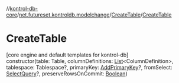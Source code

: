 //[kontrol-db-core](../../../index.md)/[net.futureset.kontroldb.modelchange](../index.md)/[CreateTable](index.md)/[CreateTable](-create-table.md)

# CreateTable

[core engine and default templates for kontrol-db]\
constructor(table: Table, columnDefinitions: [List](https://kotlinlang.org/api/latest/jvm/stdlib/kotlin.collections/-list/index.html)&lt;ColumnDefinition&gt;, tablespace: Tablespace?, primaryKey: [AddPrimaryKey](../-add-primary-key/index.md)?, fromSelect: [SelectQuery](../-select-query/index.md)?, preserveRowsOnCommit: [Boolean](https://kotlinlang.org/api/latest/jvm/stdlib/kotlin/-boolean/index.html))
